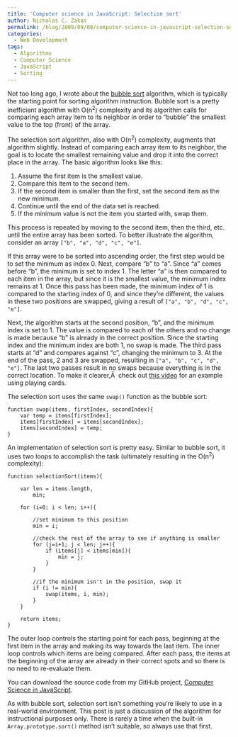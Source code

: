 ```yaml
---
title: 'Computer science in JavaScript: Selection sort'
author: Nicholas C. Zakas
permalink: /blog/2009/09/08/computer-science-in-javascript-selection-sort/
categories:
  - Web Development
tags:
  - Algorithms
  - Computer Science
  - JavaScript
  - Sorting
---
```

Not too long ago, I wrote about the [bubble sort][1] algorithm, which is typically the starting point for sorting algorithm instruction. Bubble sort is a pretty inefficient algorithm with O(n<sup>2</sup>) complexity and its algorithm calls for comparing each array item to its neighbor in order to &#8220;bubble&#8221; the smallest value to the top (front) of the array.

The selection sort algorithm, also with O(n<sup>2</sup>) complexity, augments that algorithm slightly. Instead of comparing each array item to its neighbor, the goal is to locate the smallest remaining value and drop it into the correct place in the array. The basic algorithm looks like this:

  1. Assume the first item is the smallest value.
  2. Compare this item to the second item.
  3. If the second item is smaller than the first, set the second item as the new minimum.
  4. Continue until the end of the data set is reached.
  5. If the minimum value is not the item you started with, swap them.

This process is repeated by moving to the second item, then the third, etc. until the entire array has been sorted. To better illustrate the algorithm, consider an array `["b", "a", "d", "c", "e"]`.

If this array were to be sorted into ascending order, the first step would be to set the minimum as index 0. Next, compare &#8220;b&#8221; to &#8220;a&#8221;. Since &#8220;a&#8221; comes before &#8220;b&#8221;, the minimum is set to index 1. The letter &#8220;a&#8221; is then compared to each item in the array, but since it is the smallest value, the minimum index remains at 1. Once this pass has been made, the minimum index of 1 is compared to the starting index of 0, and since they&#8217;re different, the values in these two positions are swapped, giving a result of `["a", "b", "d", "c", "e"]`.

Next, the algorithm starts at the second position, &#8220;b&#8221;, and the minimum index is set to 1. The value is compared to each of the others and no change is made because &#8220;b&#8221; is already in the correct position. Since the starting index and the minimum index are both 1, no swap is made. The third pass starts at &#8220;d&#8221; and compares against &#8220;c&#8221;, changing the minimum to 3. At the end of the pass, 2 and 3 are swapped, resulting in `["a", "b", "c", "d", "e"]`. The last two passes result in no swaps because everything is in the correct location. To make it clearer,Â  check out [this video][2] for an example using playing cards.

The selection sort uses the same `swap()` function as the bubble sort:

    function swap(items, firstIndex, secondIndex){
        var temp = items[firstIndex];
        items[firstIndex] = items[secondIndex];
        items[secondIndex] = temp;
    }

An implementation of selection sort is pretty easy. Similar to bubble sort, it uses two loops to accomplish the task (ultimately resulting in the O(n<sup>2</sup>) complexity):

    function selectionSort(items){
    
        var len = items.length,
            min;
    
        for (i=0; i < len; i++){
    
            //set minimum to this position
            min = i;
    
            //check the rest of the array to see if anything is smaller
            for (j=i+1; j < len; j++){
                if (items[j] < items[min]){
                    min = j;
                }
            }
    
            //if the minimum isn't in the position, swap it
            if (i != min){
                swap(items, i, min);
            }
        }
    
        return items;
    }

The outer loop controls the starting point for each pass, beginning at the first item in the array and making its way towards the last item. The inner loop controls which items are being compared. After each pass, the items at the beginning of the array are already in their correct spots and so there is no need to re-evaluate them.

You can download the source code from my GitHub project, [Computer Science in JavaScript][3].

As with bubble sort, selection sort isn&#8217;t something you&#8217;re likely to use in a real-world environment. This post is just a discussion of the algorithm for instructional purposes only. There is rarely a time when the built-in `Array.prototype.sort()` method isn&#8217;t suitable, so always use that first.

 [1]: {{site.url}}/blog/2009/05/26/computer-science-in-javascript-bubble-sort/
 [2]: http://www.youtube.com/watch?v=TW3_7cD9L1A
 [3]: http://github.com/nzakas/computer-science-in-javascript/
